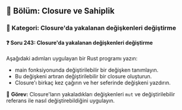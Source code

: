 ## 📘 Bölüm: Closure ve Sahiplik  
### 🔹 Kategori: Closure'da yakalanan değişkenleri değiştirme  
#### ❓ Soru 243: Closure'da yakalanan değişkenleri değiştirme

Aşağıdaki adımları uygulayan bir Rust programı yazın:

- main fonksiyonunda değiştirilebilir bir değişken tanımlayın.
- Bu değişkeni artıran değiştirilebilir bir closure oluşturun.
- Closure'ı birkaç kez çağırın ve her seferinde değişkeni yazdırın.

🔧 **Görev:** Closure'ların yakaladıkları değişkenleri `mut` ve değiştirilebilir referans ile nasıl değiştirebildiğini uygulayın.
